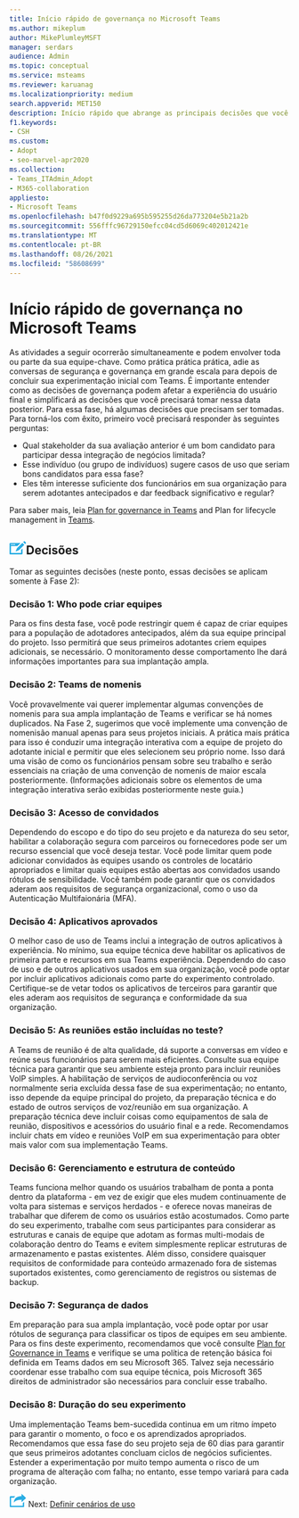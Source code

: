 ```yaml
---
title: Início rápido de governança no Microsoft Teams
ms.author: mikeplum
author: MikePlumleyMSFT
manager: serdars
audience: Admin
ms.topic: conceptual
ms.service: msteams
ms.reviewer: karuanag
ms.localizationpriority: medium
search.appverid: MET150
description: Início rápido que abrange as principais decisões que você precisará tomar para a fase 2 do seu plano de Microsoft Teams de adoção.
f1.keywords:
- CSH
ms.custom:
- Adopt
- seo-marvel-apr2020
ms.collection:
- Teams_ITAdmin_Adopt
- M365-collaboration
appliesto:
- Microsoft Teams
ms.openlocfilehash: b47f0d9229a695b595255d26da773204e5b21a2b
ms.sourcegitcommit: 556fffc96729150efcc04cd5d6069c402012421e
ms.translationtype: MT
ms.contentlocale: pt-BR
ms.lasthandoff: 08/26/2021
ms.locfileid: "58608699"
---
```

# <a name="governance-quick-start-for-microsoft-teams"></a>Início rápido de governança no Microsoft Teams

As atividades a seguir ocorrerão simultaneamente e podem envolver toda ou parte da sua equipe-chave. Como prática prática prática, adie as conversas de segurança e governança em grande escala para depois de concluir sua experimentação inicial com Teams. É importante entender como as decisões de governança podem afetar a experiência do usuário final e simplificará as decisões que você precisará tomar nessa data posterior. Para essa fase, há algumas decisões que precisam ser tomadas. Para torná-los com êxito, primeiro você precisará responder às seguintes perguntas:

- Qual stakeholder da sua avaliação anterior é um bom candidato para participar dessa integração de negócios limitada?
- Esse indivíduo (ou grupo de indivíduos) sugere casos de uso que seriam bons candidatos para essa fase?  
- Eles têm interesse suficiente dos funcionários em sua organização para serem adotantes antecipados e dar feedback significativo e regular? 

Para saber mais, leia [Plan for governance in Teams](plan-teams-governance.md) and Plan for lifecycle management in [Teams](plan-teams-lifecycle.md).

## <a name="an-icon-representing-a-decision-pointdecisions"></a>![Um ícone representando um ponto de decisão](media/teams-adoption-decision-icon.png)Decisões

Tomar as seguintes decisões (neste ponto, essas decisões se aplicam somente à Fase 2):

### <a name="decision-1-who-can-create-teams"></a>Decisão 1: Who pode criar equipes 

Para os fins desta fase, você pode restringir quem é capaz de criar equipes para a população de adotadores antecipados, além da sua equipe principal do projeto. Isso permitirá que seus primeiros adotantes criem equipes adicionais, se necessário. O monitoramento desse comportamento lhe dará informações importantes para sua implantação ampla.

### <a name="decision-2-teams-naming-conventions"></a>Decisão 2: Teams de nomenis 

Você provavelmente vai querer implementar algumas convenções de nomenis para sua ampla implantação de Teams e verificar se há nomes duplicados. Na Fase 2, sugerimos que você implemente uma convenção de nomenisão manual apenas para seus projetos iniciais. A prática mais prática para isso é conduzir uma integração interativa com a equipe de projeto do adotante inicial e permitir que eles selecionem seu próprio nome. Isso dará uma visão de como os funcionários pensam sobre seu trabalho e serão essenciais na criação de uma convenção de nomenis de maior escala posteriormente. (Informações adicionais sobre os elementos de uma integração interativa serão exibidas posteriormente neste guia.)

### <a name="decision-3-guest-access"></a>Decisão 3: Acesso de convidados

Dependendo do escopo e do tipo do seu projeto e da natureza do seu setor, habilitar a colaboração segura com parceiros ou fornecedores pode ser um recurso essencial que você deseja testar. Você pode limitar quem pode adicionar convidados às equipes usando os controles de locatário apropriados e limitar quais equipes estão abertas aos convidados usando rótulos de sensibilidade. Você também pode garantir que os convidados aderam aos requisitos de segurança organizacional, como o uso da Autenticação Multifaionária (MFA).

### <a name="decision-4-approved-apps"></a>Decisão 4: Aplicativos aprovados

O melhor caso de uso de Teams inclui a integração de outros aplicativos à experiência. No mínimo, sua equipe técnica deve habilitar os aplicativos de primeira parte e recursos em sua Teams experiência. Dependendo do caso de uso e de outros aplicativos usados em sua organização, você pode optar por incluir aplicativos adicionais como parte do experimento controlado. Certifique-se de vetar todos os aplicativos de terceiros para garantir que eles aderam aos requisitos de segurança e conformidade da sua organização.

### <a name="decision-5-are-meetings-included-in-your-test"></a>Decisão 5: As reuniões estão incluídas no teste? 

A Teams de reunião é de alta qualidade, dá suporte a conversas em vídeo e reúne seus funcionários para serem mais eficientes. Consulte sua equipe técnica para garantir que seu ambiente esteja pronto para incluir reuniões VoIP simples. A habilitação de serviços de audioconferência ou voz normalmente seria excluída dessa fase de sua experimentação; no entanto, isso depende da equipe principal do projeto, da preparação técnica e do estado de outros serviços de voz/reunião em sua organização. A preparação técnica deve incluir coisas como equipamentos de sala de reunião, dispositivos e acessórios do usuário final e a rede. Recomendamos incluir chats em vídeo e reuniões VoIP em sua experimentação para obter mais valor com sua implementação Teams. 

### <a name="decision-6-content-management-and-structure"></a>Decisão 6: Gerenciamento e estrutura de conteúdo
Teams funciona melhor quando os usuários trabalham de ponta a ponta dentro da plataforma - em vez de exigir que eles mudem continuamente de volta para sistemas e serviços herdados - e oferece novas maneiras de trabalhar que diferem de como os usuários estão acostumados. Como parte do seu experimento, trabalhe com seus participantes para considerar as estruturas e canais de equipe que adotam as formas multi-modais de colaboração dentro do Teams e evitem simplesmente replicar estruturas de armazenamento e pastas existentes. Além disso, considere quaisquer requisitos de conformidade para conteúdo armazenado fora de sistemas suportados existentes, como gerenciamento de registros ou sistemas de backup.

### <a name="decision-7--data-security"></a>Decisão 7: Segurança de dados

Em preparação para sua ampla implantação, você pode optar por usar rótulos de segurança para classificar os tipos de equipes em seu ambiente. Para os fins deste experimento, recomendamos que você consulte [Plan for Governance in Teams](plan-teams-governance.md) e verifique se uma política de retenção básica foi definida em Teams dados em seu Microsoft 365. Talvez seja necessário coordenar esse trabalho com sua equipe técnica, pois Microsoft 365 direitos de administrador são necessários para concluir esse trabalho.

### <a name="decision-8-length-of-your-experiment"></a>Decisão 8: Duração do seu experimento

Uma implementação Teams bem-sucedida continua em um ritmo ímpeto para garantir o momento, o foco e os aprendizados apropriados. Recomendamos que essa fase do seu projeto seja de 60 dias para garantir que seus primeiros adotantes concluam ciclos de negócios suficientes. Estender a experimentação por muito tempo aumenta o risco de um programa de alteração com falha; no entanto, esse tempo variará para cada organização.  

![Um ícone que representa a próxima etapa ](media/teams-adoption-next-icon.png) Next: [Definir cenários de uso](teams-adoption-define-usage-scenarios.md)
